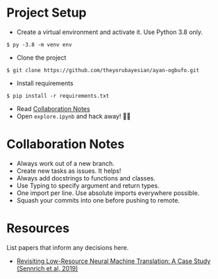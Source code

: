 # Project Setup
- Create a virtual environment and activate it. Use Python 3.8 only.
```
$ py -3.8 -m venv env
```
- Clone the project
```
$ git clone https://github.com/theyorubayesian/ayan-ogbufo.git
```
- Install requirements
```
$ pip install -r requirements.txt
```
- Read [Collaboration Notes](#collaboration-notes) 
- Open `explore.ipynb` and hack away! 🔨🔨

# Collaboration Notes
- Always work out of a new branch.
- Create new tasks as issues. It helps!
- Always add docstrings to functions and classes.
- Use Typing to specify argument and return types. 
- One import per line. Use absolute imports everywhere possible.
- Squash your commits into one before pushing to remote.

# Resources
List papers that inform any decisions here.
- [Revisiting Low-Resource Neural Machine Translation: A Case Study (Sennrich et al, 2019)](https://www.aclweb.org/anthology/P19-1021/)

